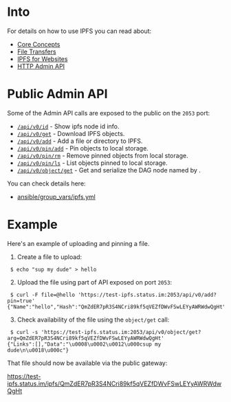 # Into

For details on how to use IPFS you can read about:

* [Core Concepts](https://docs.ipfs.io/guides/concepts/)
* [File Transfers](https://github.com/ipfs/go-ipfs/blob/master/docs/file-transfer.md)
* [IPFS for Websites](https://docs.ipfs.io/guides/examples/websites/)
* [HTTP Admin API](https://docs.ipfs.io/reference/api/http/)

# Public Admin API

Some of the Admin API calls are exposed to the public on the `2053` port:

* [`/api/v0/id`](https://docs.ipfs.io/reference/api/http/#api-v0-id) - Show ipfs node id info.
* [`/api/v0/get`](https://docs.ipfs.io/reference/api/http/#api-v0-get) - Download IPFS objects.
* [`/api/v0/add`](https://docs.ipfs.io/reference/api/http/#api-v0-add) - Add a file or directory to IPFS.
* [`/api/v0/pin/add`](https://docs.ipfs.io/reference/api/http/#api-v0-pin-add) - Pin objects to local storage.
* [`/api/v0/pin/rm`](https://docs.ipfs.io/reference/api/http/#api-v0-pin-rm) - Remove pinned objects from local storage.
* [`/api/v0/pin/ls`](https://docs.ipfs.io/reference/api/http/#api-v0-pin-ls) - List objects pinned to local storage.
* [`/api/v0/object/get`](https://docs.ipfs.io/reference/api/http/#api-v0-object-get) - Get and serialize the DAG node named by .

You can check details here:

* [ansible/group_vars/ipfs.yml](ansible/group_vars/ipfs.yml)

# Example

Here's an example of uploading and pinning a file.

1. Create a file to upload:
  ```
   $ echo "sup my dude" > hello
  ```

2. Upload the file using part of API exposed on port `2053`:
  ```
   $ curl -F file=@hello 'https://test-ipfs.status.im:2053/api/v0/add?pin=true'                                     
  {"Name":"hello","Hash":"QmZdER7pR3S4NCri89kf5qVEZfDWvFSwLEYyAWRWdwQgHt","Size":"20"}
  ```

3. Check availability of the file using the `object/get` call:
  ```
   $ curl -s 'https://test-ipfs.status.im:2053/api/v0/object/get?arg=QmZdER7pR3S4NCri89kf5qVEZfDWvFSwLEYyAWRWdwQgHt'
  {"Links":[],"Data":"\u0008\u0002\u0012\u000csup my dude\n\u0018\u000c"} 
  ```

That file should now be available via the public gateway:

https://test-ipfs.status.im/ipfs/QmZdER7pR3S4NCri89kf5qVEZfDWvFSwLEYyAWRWdwQgHt
